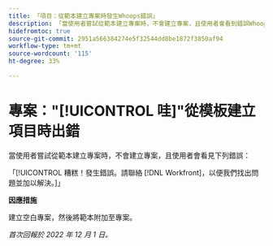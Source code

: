 ```yaml
---
title: 「項目：從範本建立專案時發生Whoops錯誤」
description: 「當使用者嘗試從範本建立專案時，不會建立專案，且使用者會看到錯誤Whoops! 發生錯誤。請聯絡 Workfront，以便我們找出問題並加以修正。」
hidefromtoc: true
source-git-commit: 2951a566384274e5f32544dd8be1872f3850af94
workflow-type: tm+mt
source-wordcount: '115'
ht-degree: 33%

---
```



# 專案：&quot;[!UICONTROL 哇]&quot;從模板建立項目時出錯

當使用者嘗試從範本建立專案時，不會建立專案，且使用者會看見下列錯誤：

「[!UICONTROL 糟糕！發生錯誤。請聯絡 [!DNL Workfront]，以便我們找出問題並加以解決。]」

**因應措施**

建立空白專案，然後將範本附加至專案。

_首次回報於 2022 年 12 月 1 日。_


